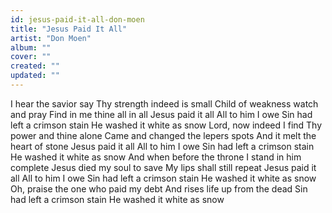 ```yaml
---
id: jesus-paid-it-all-don-moen
title: "Jesus Paid It All"
artist: "Don Moen"
album: ""
cover: ""
created: ""
updated: ""
---
```


I hear the savior say
Thy strength indeed is small
Child of weakness watch and pray
Find in me thine all in all
Jesus paid it all
All to him I owe
Sin had left a crimson stain
He washed it white as snow
Lord, now indeed I find
Thy power and thine alone
Came and changed the lepers spots
And it melt the heart of stone
Jesus paid it all
All to him I owe
Sin had left a crimson stain
He washed it white as snow
And when before the throne
I stand in him complete
Jesus died my soul to save
My lips shall still repeat
Jesus paid it all
All to him I owe
Sin had left a crimson stain
He washed it white as snow
Oh, praise the one who paid my debt
And rises life up from the dead
Sin had left a crimson stain
He washed it white as snow